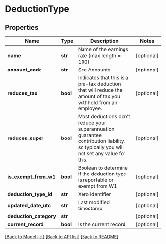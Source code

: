 # DeductionType

## Properties
Name | Type | Description | Notes
------------ | ------------- | ------------- | -------------
**name** | **str** | Name of the earnings rate (max length &#x3D; 100) | [optional] 
**account_code** | **str** | See Accounts | [optional] 
**reduces_tax** | **bool** | Indicates that this is a pre-tax deduction that will reduce the amount of tax you withhold from an employee. | [optional] 
**reduces_super** | **bool** | Most deductions don’t reduce your superannuation guarantee contribution liability, so typically you will not set any value for this. | [optional] 
**is_exempt_from_w1** | **bool** | Boolean to determine if the deduction type is reportable or exempt from W1 | [optional] 
**deduction_type_id** | **str** | Xero identifier | [optional] 
**updated_date_utc** | **str** | Last modified timestamp | [optional] 
**deduction_category** | **str** |  | [optional] 
**current_record** | **bool** | Is the current record | [optional] 

[[Back to Model list]](../README.md#documentation-for-models) [[Back to API list]](../README.md#documentation-for-api-endpoints) [[Back to README]](../README.md)


